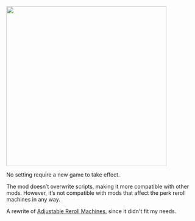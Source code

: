 <img src="https://github.com/user-attachments/assets/05fea4f1-8aea-4fb1-8d52-97331557a7b9" width="420" />

No setting require a new game to take effect.

The mod doesn’t 
overwrite scripts, making it more compatible with other mods. However, 
it’s not compatible with mods that affect the perk reroll machines in 
any way.

A rewrite of [Adjustable Reroll Machines](https://steamcommunity.com/sharedfiles/filedetails/?id=2733423033), since it didn't fit my needs.
